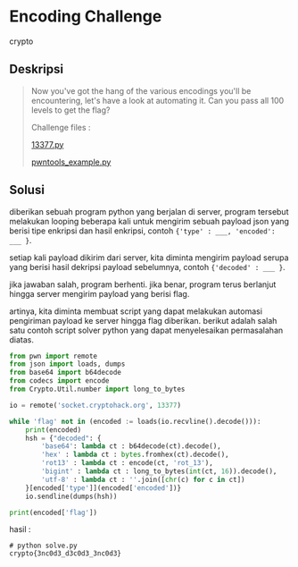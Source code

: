 # Encoding Challenge
crypto

## Deskripsi
> Now you've got the hang of the various encodings you'll be encountering, let's have a look at automating it.
> Can you pass all 100 levels to get the flag?
> 
> Challenge files :
> 
> [13377.py](https://cryptohack.org/static/challenges/13377_86793614535c47dea371d2f0e406dbd9.py)
> 
> [pwntools_example.py](https://cryptohack.org/static/challenges/pwntools_example_f93ca6ccef2def755aa8f6d9aa6e9c5b.py)


## Solusi

diberikan sebuah program python yang berjalan di server, program tersebut melakukan looping beberapa kali untuk mengirim sebuah 
payload json yang berisi tipe enkripsi dan hasil enkripsi, contoh ```{'type' : ___, 'encoded': ___ }```.

setiap kali payload dikirim dari server, kita diminta mengirim payload serupa yang berisi hasil dekripsi payload sebelumnya, 
contoh ```{'decoded' : ___ }```.

jika jawaban salah, program berhenti. jika benar, program terus berlanjut hingga server mengirim payload yang berisi flag.

artinya, kita diminta membuat script yang dapat melakukan automasi pengiriman payload ke server hingga flag diberikan. berikut adalah 
salah satu contoh script solver python yang dapat menyelesaikan permasalahan diatas.

``` python
from pwn import remote
from json import loads, dumps
from base64 import b64decode
from codecs import encode
from Crypto.Util.number import long_to_bytes

io = remote('socket.cryptohack.org', 13377)

while 'flag' not in (encoded := loads(io.recvline().decode())):
    print(encoded)
    hsh = {"decoded": {
        'base64': lambda ct : b64decode(ct).decode(),
        'hex' : lambda ct : bytes.fromhex(ct).decode(),
        'rot13' : lambda ct : encode(ct, 'rot_13'),
        'bigint' : lambda ct : long_to_bytes(int(ct, 16)).decode(),
        'utf-8' : lambda ct : ''.join([chr(c) for c in ct])
    }[encoded['type']](encoded['encoded'])}
    io.sendline(dumps(hsh))

print(encoded['flag'])
```

hasil :
``` console
# python solve.py
crypto{3nc0d3_d3c0d3_3nc0d3}
```



